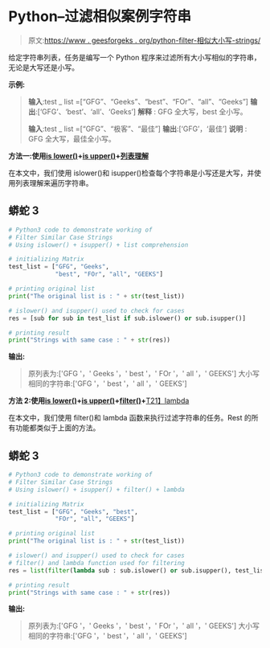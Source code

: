 # Python–过滤相似案例字符串

> 原文:[https://www . geesforgeks . org/python-filter-相似大小写-strings/](https://www.geeksforgeeks.org/python-filter-similar-case-strings/)

给定字符串列表，任务是编写一个 Python 程序来过滤所有大小写相似的字符串，无论是大写还是小写。

**示例:**

> **输入**:test _ list =[“GFG”、“Geeks”、“best”、“FOr”、“all”、“Geeks”]
> **输出**:[‘GFG’、‘best’、‘all’、‘Geeks’]
> **解释** : GFG 全大写，best 全小写。
> 
> **输入**:test _ list =[“GFG”、“极客”、“最佳”]
> **输出**:[‘GFG’，‘最佳’]
> **说明** : GFG 全大写，最佳全小写。

**方法一:使用**[**is lower()**](https://www.geeksforgeeks.org/python-string-islower-method/)**+**[**is upper()**](https://www.geeksforgeeks.org/python-string-isupper-method/)**+**[**列表理解**](https://www.geeksforgeeks.org/python-list-comprehension-and-slicing/)

在本文中，我们使用 islower()和 isupper()检查每个字符串是小写还是大写，并使用列表理解来遍历字符串。

## 蟒蛇 3

```py
# Python3 code to demonstrate working of
# Filter Similar Case Strings
# Using islower() + isupper() + list comprehension

# initializing Matrix
test_list = ["GFG", "Geeks", 
             "best", "FOr", "all", "GEEKS"]

# printing original list
print("The original list is : " + str(test_list))

# islower() and isupper() used to check for cases
res = [sub for sub in test_list if sub.islower() or sub.isupper()]

# printing result
print("Strings with same case : " + str(res))
```

**输出:**

> 原列表为:['GFG '，' Geeks '，' best '，' FOr '，' all '，' GEEKS']
> 大小写相同的字符串:['GFG '，' best '，' all '，' GEEKS']

**方法 2:使用**[**is lower()**](https://www.geeksforgeeks.org/python-string-islower-method/)**+**[**is upper()**](https://www.geeksforgeeks.org/python-string-isupper-method/)**+**[**filter()**](https://www.geeksforgeeks.org/filter-in-python/)**+**[T21】lambda](https://www.geeksforgeeks.org/python-lambda/)

在本文中，我们使用 filter()和 lambda 函数来执行过滤字符串的任务。Rest 的所有功能都类似于上面的方法。

## 蟒蛇 3

```py
# Python3 code to demonstrate working of
# Filter Similar Case Strings
# Using islower() + isupper() + filter() + lambda

# initializing Matrix
test_list = ["GFG", "Geeks", "best",
             "FOr", "all", "GEEKS"]

# printing original list
print("The original list is : " + str(test_list))

# islower() and isupper() used to check for cases
# filter() and lambda function used for filtering
res = list(filter(lambda sub : sub.islower() or sub.isupper(), test_list))

# printing result
print("Strings with same case : " + str(res))
```

**输出:**

> 原列表为:['GFG '，' Geeks '，' best '，' FOr '，' all '，' GEEKS']
> 大小写相同的字符串:['GFG '，' best '，' all '，' GEEKS']